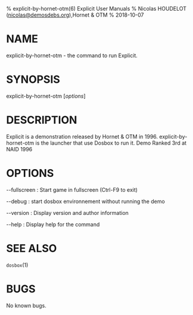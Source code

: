 % explicit-by-hornet-otm(6) Explicit User Manuals
% Nicolas HOUDELOT (nicolas@demosdebs.org),Hornet & OTM
% 2018-10-07

# NAME
explicit-by-hornet-otm - the command to run Explicit.

# SYNOPSIS
explicit-by-hornet-otm [*options*]

# DESCRIPTION
Explicit is a demonstration released by Hornet & OTM in 1996.
explicit-by-hornet-otm is the launcher that use Dosbox to run it.
Demo Ranked 3rd at NAID 1996

# OPTIONS
\--fullscreen
:   Start game in fullscreen (Ctrl-F9 to exit)

\--debug
:   start dosbox environnement without running the demo

\--version
:   Display version and author information

\--help
:   Display help for the command

# SEE ALSO
`dosbox`(1)

# BUGS
No known bugs.

